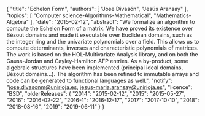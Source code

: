 {
    "title": "Echelon Form",
    "authors": [
        "Jose Divasón",
        "Jesús Aransay"
    ],
    "topics": [
        "Computer science-Algorithms-Mathematical",
        "Mathematics-Algebra"
    ],
    "date": "2015-02-12",
    "abstract": "We formalize an algorithm to compute the Echelon Form of a matrix. We have proved its existence over Bézout domains and made it executable over Euclidean domains, such as the integer ring and the univariate polynomials over a field. This allows us to compute determinants, inverses and characteristic polynomials of matrices. The work is based on the HOL-Multivariate Analysis library, and on both the Gauss-Jordan and Cayley-Hamilton AFP entries. As a by-product, some algebraic structures have been implemented (principal ideal domains, Bézout domains...). The algorithm has been refined to immutable arrays and code can be generated to functional languages as well.",
    "notify": "jose.divasonm@unirioja.es, jesus-maria.aransay@unirioja.es",
    "licence": "BSD",
    "olderReleases": {
        "2014": "2015-02-12",
        "2015": "2015-05-27",
        "2016": "2016-02-22",
        "2016-1": "2016-12-17",
        "2017": "2017-10-10",
        "2018": "2018-08-16",
        "2019": "2019-06-11"
    }
}